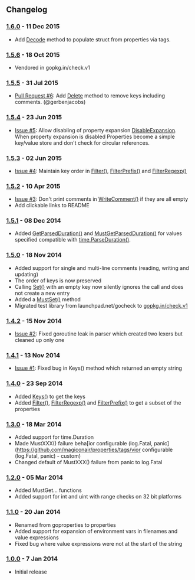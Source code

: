## Changelog

### [1.6.0](https://github.com/magiconair/properties/tags/v1.6.0) - 11 Dec 2015

 * Add [Decode](http://godoc.org/github.com/magiconair/properties#Properties.Decode) method to populate struct from properties via tags.

### [1.5.6](https://github.com/magiconair/properties/tags/v1.5.6) - 18 Oct 2015

 * Vendored in gopkg.in/check.v1

### [1.5.5](https://github.com/magiconair/properties/tags/v1.5.5) - 31 Jul 2015

 * [Pull Request #6](https://github.com/magiconair/properties/pull/6): Add [Delete](http://godoc.org/github.com/magiconair/properties#Properties.Delete) method to remove keys including comments. (@gerbenjacobs)

### [1.5.4](https://github.com/magiconair/properties/tags/v1.5.4) - 23 Jun 2015

 * [Issue #5](https://github.com/magiconair/properties/issues/5): Allow disabling of property expansion [DisableExpansion](http://godoc.org/github.com/magiconair/properties#Properties.DisableExpansion). When property expansion is disabled Properties become a simple key/value store and don't check for circular references.

### [1.5.3](https://github.com/magiconair/properties/tags/v1.5.3) - 02 Jun 2015

 * [Issue #4](https://github.com/magiconair/properties/issues/4): Maintain key order in [Filter()](http://godoc.org/github.com/magiconair/properties#Properties.Filter), [FilterPrefix()](http://godoc.org/github.com/magiconair/properties#Properties.FilterPrefix) and [FilterRegexp()](http://godoc.org/github.com/magiconair/properties#Properties.FilterRegexp)

### [1.5.2](https://github.com/magiconair/properties/tags/v1.5.2) - 10 Apr 2015

 * [Issue #3](https://github.com/magiconair/properties/issues/3): Don't print comments in [WriteComment()](http://godoc.org/github.com/magiconair/properties#Properties.WriteComment) if they are all empty
 * Add clickable links to README

### [1.5.1](https://github.com/magiconair/properties/tags/v1.5.1) - 08 Dec 2014

 * Added [GetParsedDuration()](http://godoc.org/github.com/magiconair/properties#Properties.GetParsedDuration) and [MustGetParsedDuration()](http://godoc.org/github.com/magiconair/properties#Properties.MustGetParsedDuration) for values specified compatible with
   [time.ParseDuration()](http://golang.org/pkg/time/#ParseDuration).

### [1.5.0](https://github.com/magiconair/properties/tags/v1.5.0) - 18 Nov 2014

 * Added support for single and multi-line comments (reading, writing and updating)
 * The order of keys is now preserved
 * Calling [Set()](http://godoc.org/github.com/magiconair/properties#Properties.Set) with an empty key now silently ignores the call and does not create a new entry
 * Added a [MustSet()](http://godoc.org/github.com/magiconair/properties#Properties.MustSet) method
 * Migrated test library from launchpad.net/gocheck to [gopkg.in/check.v1](http://gopkg.in/check.v1)

### [1.4.2](https://github.com/magiconair/properties/tags/v1.4.2) - 15 Nov 2014

 * [Issue #2](https://github.com/magiconair/properties/issues/2): Fixed goroutine leak in parser which created two lexers but cleaned up only one

### [1.4.1](https://github.com/magiconair/properties/tags/v1.4.3) - 13 Nov 2014

 * [Issue #1](https://github.com/magiconair/properties/issues/1): Fixed bug in Keys() method which returned an empty string

### [1.4.0](https://github.com/magiconair/properties/tags/v1.4.0) - 23 Sep 2014

 * Added [Keys()](http://godoc.org/github.com/magiconair/properties#Properties.Keys) to get the keys
 * Added [Filter()](http://godoc.org/github.com/magiconair/properties#Properties.Filter), [FilterRegexp()](http://godoc.org/github.com/magiconair/properties#Properties.FilterRegexp) and [FilterPrefix()](http://godoc.org/github.com/magiconair/properties#Properties.FilterPrefix) to get a subset of the properties

### [1.3.0](https://github.com/magiconair/properties/tags/v1.3.0) - 18 Mar 2014

* Added support for time.Duration
* Made MustXXX() failure beha[ior configurable (log.Fatal, panic](https://github.com/magiconair/properties/tags/vior configurable (log.Fatal, panic) - custom)
* Changed default of MustXXX() failure from panic to log.Fatal

### [1.2.0](https://github.com/magiconair/properties/tags/v1.2.0) - 05 Mar 2014

* Added MustGet... functions
* Added support for int and uint with range checks on 32 bit platforms

### [1.1.0](https://github.com/magiconair/properties/tags/v1.1.0) - 20 Jan 2014

* Renamed from goproperties to properties
* Added support for expansion of environment vars in
  filenames and value expressions
* Fixed bug where value expressions were not at the
  start of the string

### [1.0.0](https://github.com/magiconair/properties/tags/v1.0.0) - 7 Jan 2014

* Initial release
